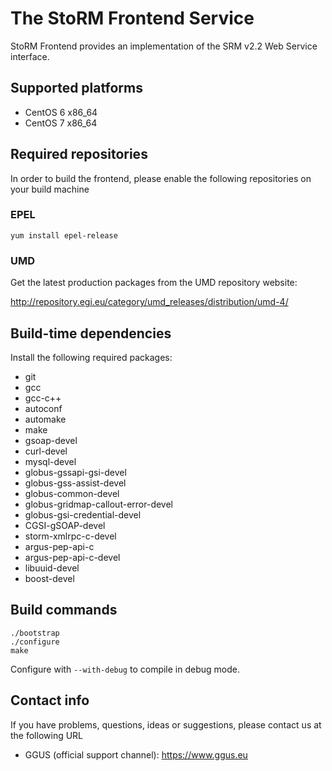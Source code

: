 The StoRM Frontend Service
==========================

StoRM Frontend provides an implementation of the SRM v2.2 Web Service interface.

## Supported platforms

* CentOS 6 x86_64
* CentOS 7 x86_64

## Required repositories

In order to build the frontend, please enable the following repositories on your build machine

### EPEL

    yum install epel-release

### UMD

Get the latest production packages from the UMD repository website:

http://repository.egi.eu/category/umd_releases/distribution/umd-4/

## Build-time dependencies

Install the following required packages:

* git
* gcc
* gcc-c++
* autoconf
* automake
* make
* gsoap-devel
* curl-devel
* mysql-devel
* globus-gssapi-gsi-devel
* globus-gss-assist-devel
* globus-common-devel
* globus-gridmap-callout-error-devel
* globus-gsi-credential-devel
* CGSI-gSOAP-devel
* storm-xmlrpc-c-devel
* argus-pep-api-c
* argus-pep-api-c-devel
* libuuid-devel
* boost-devel

## Build commands

    ./bootstrap
    ./configure
    make

Configure with `--with-debug` to compile in debug mode.

## Contact info

If you have problems, questions, ideas or suggestions, please contact us at
the following URL

* GGUS (official support channel): https://www.ggus.eu
